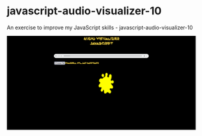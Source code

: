 # javascript-audio-visualizer-10
An exercise to improve my JavaScript skills - javascript-audio-visualizer-10

![Screenshot](javascript-audio-visualizer-10.png)
